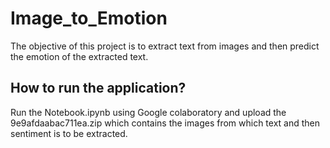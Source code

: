 # Image_to_Emotion

The objective of this project is to extract text from images and then predict the emotion of the extracted text.

## How to run the application?
Run the Notebook.ipynb using Google colaboratory and upload the 9e9afdaabac711ea.zip which contains the images from which text and then sentiment is to be extracted.
